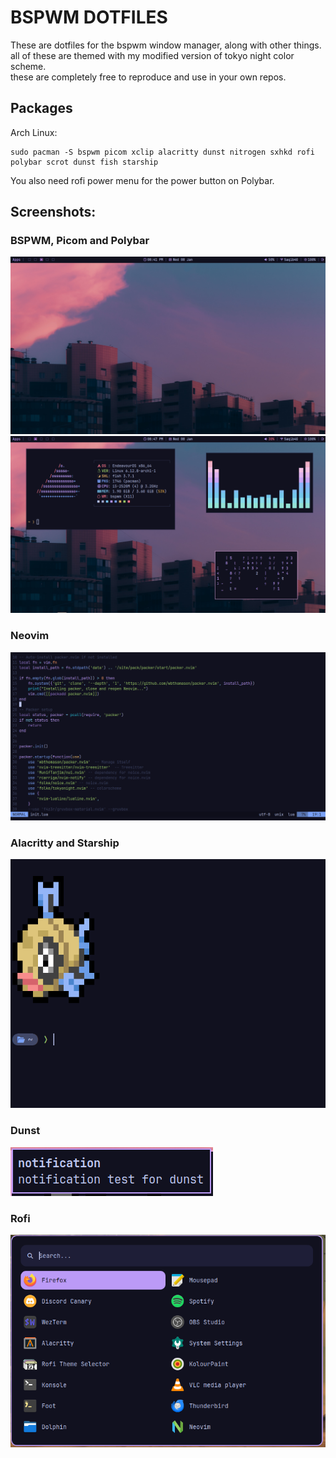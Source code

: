 # BSPWM DOTFILES
These are dotfiles for the bspwm window manager, along with other things.\
all of these are themed with my modified version of tokyo night color scheme.\
these are completely free to reproduce and use in your own repos.
## Packages
Arch Linux:
```
sudo pacman -S bspwm picom xclip alacritty dunst nitrogen sxhkd rofi polybar scrot dunst fish starship
```
You also need rofi power menu for the power button on Polybar.
## Screenshots:
### BSPWM, Picom and Polybar

<img src="assets/bsp.png">

<img src="assets/bspwm.png">

### Neovim

<img src="assets/neovim.png">

### Alacritty and Starship

<img src="assets/alacritty1.png">

### Dunst

<img src="assets/dunst.png">

### Rofi

<img src="assets/rofi1.png">
